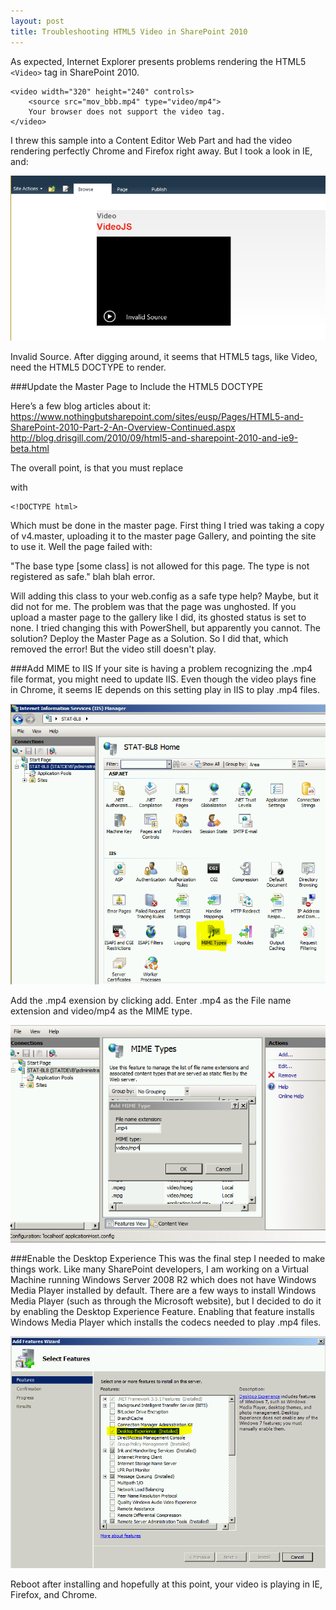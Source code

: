 ```yaml
---
layout: post
title: Troubleshooting HTML5 Video in SharePoint 2010
---
```


As expected, Internet Explorer presents problems rendering the HTML5 `<Video>` tag in SharePoint 2010. 

	<video width="320" height="240" controls>
		<source src="mov_bbb.mp4" type="video/mp4">
		Your browser does not support the video tag.
	</video>

I threw this sample into a Content Editor Web Part and had the video rendering perfectly Chrome and Firefox right away. But I took a look in IE, and:

![SharePoint Invalid Video](/assets/SharePointVideo/invalid-video-1.PNG "SharePoint Invalid Video")


Invalid Source. After digging around, it seems that HTML5 tags, like Video, need the HTML5 DOCTYPE to render.


###Update the Master Page to Include the HTML5 DOCTYPE

Here’s a few blog articles about it:
https://www.nothingbutsharepoint.com/sites/eusp/Pages/HTML5-and-SharePoint-2010-Part-2-An-Overview-Continued.aspx
http://blog.drisgill.com/2010/09/html5-and-sharepoint-2010-and-ie9-beta.html

The overall point, is that you must replace 
	<!DOCTYPE html PUBLIC "-//W3C//DTD XHTML 1.0 Strict//EN" "http://www.w3.org/TR/xhtml1/DTD/xhtml1-strict.dtd">

with

	<!DOCTYPE html>

Which must be done in the master page. First thing I tried was taking a copy of v4.master, uploading it to the master page Gallery, and pointing the site to use it.  Well the page failed with:

"The base type [some class] is not allowed for this page. The type is not registered as safe." blah blah error.

Will adding this class to your web.config as a safe type help? Maybe, but it did not for me. The problem was that the page was unghosted. If you upload a master page to the gallery like I did, its ghosted status is set to none. I tried changing this with PowerShell, but apparently you cannot. The solution?  Deploy the Master Page as a Solution.  So I did that, which removed the error! But the video still doesn't play.  


###Add MIME to IIS
If your site is having a problem recognizing the .mp4 file format, you might need to update IIS.  Even though the video plays fine in Chrome, it seems IE depends on this setting play in IIS to play .mp4 files.

![MIME Types](/assets/SharePointVideo/MIMETypes.PNG "MIME Types")


Add the .mp4 exension by clicking add.  Enter .mp4 as the File name extension and video/mp4 as the MIME type.

![Add MIME Type](/assets/SharePointVideo/MIMETypes2.PNG "Add MIME Type")


###Enable the Desktop Experience
This was the final step I needed to make things work. Like many SharePoint developers, I am working on a Virtual Machine running Windows Server 2008 R2 which does not have Windows Media Player installed by default. There are a few ways to install Windows Media Player (such as through the Microsoft website), but I decided to do it by enabling the Desktop Experience Feature. Enabling that feature installs Windows Media Player which installs the codecs needed to play .mp4 files.

![Desktop Experience](/assets/SharePointVideo/desktopExperience.PNG "Desktop Experience")


Reboot after installing and hopefully at this point, your video is playing in IE, Firefox, and Chrome.
